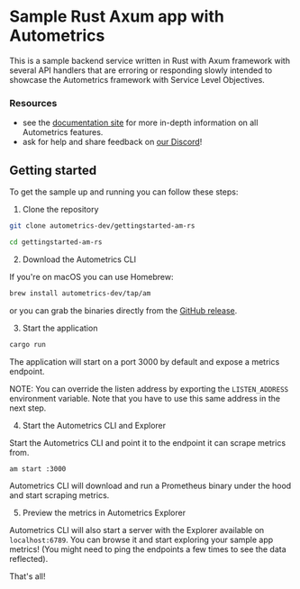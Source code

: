 
# Sample Rust Axum app with Autometrics
This is a sample backend service written in Rust with Axum framework with several API handlers that are erroring or responding slowly intended to showcase the Autometrics framework with Service Level Objectives.

### Resources

- see the [documentation site](https://docs.autometrics.dev) for more in-depth information on all Autometrics features.
- ask for help and share feedback on [our Discord](https://discord.com/invite/MJr7pYzZQ4)!

## Getting started

To get the sample up and running you can follow these steps:

1. Clone the repository

```bash
git clone autometrics-dev/gettingstarted-am-rs

cd gettingstarted-am-rs
```

2. Download the Autometrics CLI

If you're on macOS you can use Homebrew:

```bash
brew install autometrics-dev/tap/am
```

or you can grab the binaries directly from the [GitHub release](https://github.com/autometrics-dev/am/releases/).

3. Start the application

```bash
cargo run
```

The application will start on a port 3000 by default and expose a metrics endpoint.

NOTE: You can override the listen address by exporting the `LISTEN_ADDRESS`
environment variable. Note that you have to use this same address in the next
step.

4. Start the Autometrics CLI and Explorer

Start the Autometrics CLI and point it to the endpoint it can scrape metrics from.

```bash
am start :3000
```

Autometrics CLI will download and run a Prometheus binary under the hood and start scraping metrics.

5. Preview the metrics in Autometrics Explorer

Autometrics CLI will also start a server with the Explorer available on `localhost:6789`. You can browse it and start exploring your sample app metrics! (You might need to ping the endpoints a few times to see the data reflected).

That's all!

